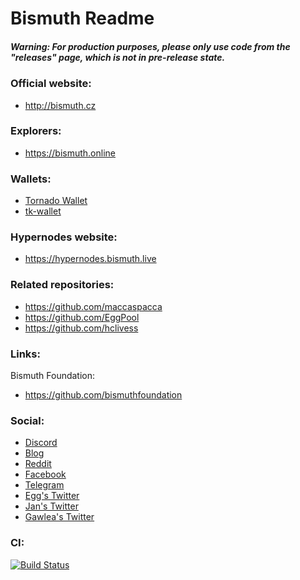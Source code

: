 Bismuth Readme
=======
##### Warning: For production purposes, please only use code from the "releases" page, which is not in pre-release state.

### Official website:
* http://bismuth.cz

### Explorers:
* https://bismuth.online

### Wallets:
* [Tornado Wallet](https://github.com/bismuthfoundation/TornadoWallet)
* [tk-wallet](https://github.com/bismuthfoundation/tk-wallet)

### Hypernodes website:
* https://hypernodes.bismuth.live

### Related repositories: 
* https://github.com/maccaspacca
* https://github.com/EggPool
* https://github.com/hclivess

### Links:

Bismuth Foundation: 
* https://github.com/bismuthfoundation

### Social:
* [Discord](https://discord.gg/dKVZd4z)
* [Blog](https://hypernodes.bismuth.live/?page_id=20)
* [Reddit](https://www.reddit.com/r/cryptobismuth)
* [Facebook](https://web.facebook.com/cryptobismuth)
* [Telegram](https://t.me/cryptobismuth)
* [Egg's Twitter](https://twitter.com/EggPoolNet)
* [Jan's Twitter](https://twitter.com/bismuthdev)
* [Gawlea's Twitter](https://twitter.com/BismuthPlatform)


### CI:
[![Build Status](https://travis-ci.org/bismuthfoundation/Bismuth.svg?branch=master)](https://travis-ci.org/bismuthfoundation/Bismuth)
